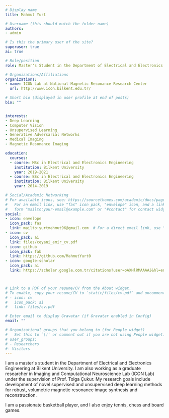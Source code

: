 ```yaml
---
# Display name
title: Mahmut Yurt

# Username (this should match the folder name)
authors:
- admin

# Is this the primary user of the site?
superuser: true
ai: true

# Role/position
role: Master's Student in the Department of Electrical and Electronics Engineering at Bilkent University 

# Organizations/Affiliations
organizations:
- name: ICON Lab at National Magnetic Resonance Research Center
  url: http://www.icon.bilkent.edu.tr/

# Short bio (displayed in user profile at end of posts)
bio: "" 


interests:
- Deep Learning 
- Computer Vision 
- Unsupervised Learning
- Generative Adversarial Networks
- Medical Imaging 
- Magnetic Resonance Imaging

education:
  courses:
  - course: MSc in Electrical and Electronics Engineering
    institution: Bilkent University
    year: 2019-2021
  - course: BSc in Electrical and Electronics Engineering
    institution: Bilkent University
    year: 2014-2019

# Social/Academic Networking
# For available icons, see: https://sourcethemes.com/academic/docs/page-builder/#icons
#   For an email link, use "fas" icon pack, "envelope" icon, and a link in the
#   form "mailto:your-email@example.com" or "#contact" for contact widget.
social:
- icon: envelope
  icon_pack: fas
  link: mailto:yurtmahmut96@gmail.com  # For a direct email link, use "mailto:test@example.org".
- icon: cv
  icon_pack: ai
  link: files/ceyani_emir_cv.pdf
- icon: github
  icon_pack: fab
  link: https://github.com/MahmutYurt0
- icon: google-scholar
  icon_pack: ai
  link: https://scholar.google.com.tr/citations?user=oAXHlRMAAAAJ&hl=en



# Link to a PDF of your resume/CV from the About widget.
# To enable, copy your resume/CV to `static/files/cv.pdf` and uncomment the lines below.
# - icon: cv
#   icon_pack: ai
#   link: files/cv.pdf

# Enter email to display Gravatar (if Gravatar enabled in Config)
email: ""

# Organizational groups that you belong to (for People widget)
#   Set this to `[]` or comment out if you are not using People widget.
# user_groups:
# - Researchers
#- Visitors
---
```

I am a master's student in the Department of Electrical and Electronics Engineering at Bilkent University. I am also working as a graduate researcher in Imaging and Computational Neuroscience Lab (ICON Lab) under the supervision of Prof. Tolga Çukur. My research goals include development of novel supervised and unsupervised deep learning methods for robust, volumetric magnetic resonance image synthesis and reconstruction. 

I am a passionate basketball player, and I also enjoy tennis, chess and board games.   

